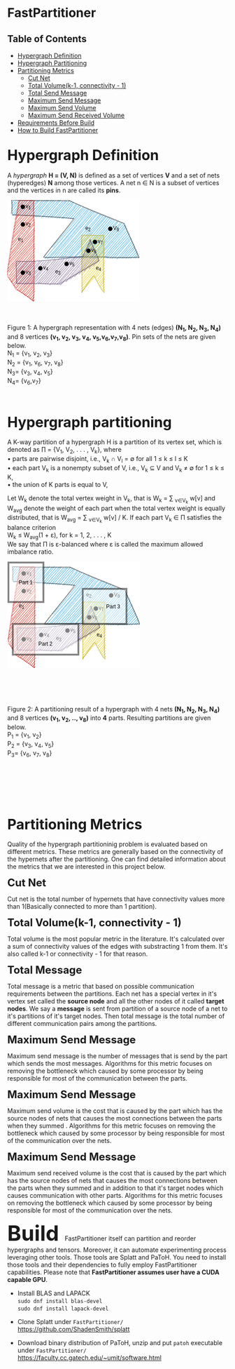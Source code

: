 # FastPartitioner

Table of Contents
----------------
* [Hypergraph Definition](#hypergraph)
* [Hypergraph Partitioning](#partitioning)
* [Partitioning Metrics](#metrics)
   * [Cut Net](#met_cn)
   * [Total Volume(k-1, connectivity - 1)](#met_tv)
   * [Total Send Message](#met_tm)
   * [Maximum Send Message](#met_msm)
   * [Maximum Send Volume](#met_msv)
   * [Maximum Send Received Volume](#met_msrv)
* [Requirements Before Build](#reqs)
* [How to Build FastPartitioner](#build)


<a name="hypergraph"> <font size="6">Hypergraph Definition</font></a>
----------------
A *hypergraph* **H = (V, N)** is defined as a set of vertices **V** and a set of nets
(hyperedges) **N** among those vertices. A net n ∈ N is a subset of vertices and
the vertices in n are called its **pins**.

![Hypergraph](readme_fig/HPGRAPH.png)

<div>
    <p> <br /><br /> Figure 1: A hypergraph representation with 4 nets (edges) 
    <b>(N<sub>1</sub>, 
    N<sub>2</sub>, 
    N<sub>3</sub>, 
    N<sub>4</sub>)</b>
    and 8 vertices 
    <b>(v<sub>1</sub>, v<sub>2</sub>, v<sub>3</sub>, v<sub>4</sub>, v<sub>5</sub>,v<sub>6</sub>,v<sub>7</sub>,v<sub>8</sub>)</b>. 
    Pin sets of the nets are given below.
    <br />
      N<sub>1</sub> = {v<sub>1</sub>, v<sub>2</sub>, v<sub>3</sub>}
      <br/>
      N<sub>2</sub> = {v<sub>1</sub>, v<sub>6</sub>,
      v<sub>7</sub>, v<sub>8</sub>} <br />
      N<sub>3</sub>= {v<sub>3</sub>, v<sub>4</sub>, v<sub>5</sub>}<br />
      N<sub>4</sub>= {v<sub>6</sub>,v<sub>7</sub>}<br />
      <br /><br />
  </p>
</div>

<a name="partitioning"> <font  size="6">Hypergraph partitioning</font></a>
----------------
A K-way partition of a hypergraph H is a partition of its vertex set, which
is denoted as &prod; = {V<sub>1</sub>, V<sub>2</sub>, . . . , V<sub>k</sub>}, where <br />
• parts are pairwise disjoint, i.e., V<sub>k</sub> &cap; V<sub>l</sub> = &empty; for all 1 &le; k &le; l &le; K<br />
• each part V<sub>k</sub> is a nonempty subset of V, i.e., V<sub>k</sub> &sube; V and V<sub>k</sub> &ne; &empty; for 1  &le;  k &le;  K,<br />
• the union of K parts is equal to V, <br />

Let W<sub>k</sub> denote the total vertex weight in V<sub>k</sub>, that is W<sub>k</sub> = &sum; <sub>v&isin;V<sub>k</sub></sub> w[v] and W<sub>avg</sub> denote the weight of each part when the total vertex weight is equally distributed, that is W<sub>avg</sub> = &sum; <sub>v&isin;V<sub>k</sub></sub> w[v] / K. If each part V<sub>k</sub> &isin; Π satisfies the balance criterion  <br />
W<sub>k</sub> &le; W<sub>avg</sub>(1 + ε), for k = 1, 2, . . . , K <br />
We say that Π is ε-balanced where ε is called the maximum allowed imbalance
ratio.


![Hypergraph_partition](readme_fig/HPGRAPH_partitioned.png)
<div>
    <p> <br /><br /><br /><br />Figure 2: A partitioning result of a hypergraph with 4 nets <b>(N<sub>1</sub>, N<sub>2</sub>, N<sub>3</sub>, N<sub>4</sub>)</b>  and 8 vertices <b>(v<sub>1</sub>, v<sub>2</sub>, .., v<sub>8</sub>)</b> into <b>4</b> parts. Resulting partitions are given below.<br />
     P<sub>1</sub> = {v<sub>1</sub>, v<sub>2</sub>}<br />
     P<sub>2</sub> = {v<sub>3</sub>, v<sub>4</sub>, v<sub>5</sub>}<br />
     P<sub>3</sub>= {v<sub>6</sub>, v<sub>7</sub>, v<sub>8</sub>}<br />
     <br />
     <br /><br /><br /><br /> <br />
  </p>
</div>


  </p>
</div>

<a name="metrics"> <font size="6">**Partitioning Metrics** </font></a>
----------------
Quality of the hypergraph partitioninig problem is evaluated based on different metrics. These metrics are generally based on the connectivity of the hypernets after the partitioning. One can find detailed information about the metrics that we are interested in this project below.

<a name="met_cn"> <font size="5">**Cut Net** </font></a>

Cut net is the total number of hypernets that have connectivity values more than 1(Basically connected to more than 1 partition).

<a name="met_tv"> <font size="5">**Total Volume(k-1, connectivity - 1)** </font></a>

Total volume is the most popular metric in the literature. It's calculated over a sum of connectivity values of the edges with substracting 1 from them. It's also called k-1 or connectivity - 1 for that reason.

<a name="met_tm"> <font size="5">**Total Message** </font></a>

Total message is a metric that based on  possible communication requirements between the partitions. Each net has a special vertex in it's vertex set called the <b>source node</b> and all the other nodes of it called <b>target nodes</b>. We say a <b>message</b> is sent from partition of a source node of a net to it's partitions of it's target nodes. Then total message is the total number of different communication pairs among the partitions.

<a name="met_msm"> <font size="5">**Maximum Send Message** </font></a>

Maximum send message is the number of messages that is send by the part which sends the most messages. Algorithms for this metric focuses on removing the bottleneck which caused by some processor by being responsible for most of the communication between the parts.

<a name="met_msv"> <font size="5">**Maximum Send Message** </font></a>

Maximum send volume is the cost that is caused by the part which has the source nodes of nets that causes the most connections between the parts when they summed . Algorithms for this metric focuses on removing the bottleneck which caused by some processor by being responsible for most of the communication over the nets.

<a name="met_msrv"> <font size="5">**Maximum Send Message** </font></a>

Maximum send received volume is the cost that is caused by the part which has the source nodes of nets that causes the most connections between the parts when they summed and in addition to that it's target nodes which causes communication with other parts. Algorithms for this metric focuses on removing the bottleneck which caused by some processor by being responsible for most of the communication over the nets.

<a name="build"> <font size="7">**Build** </font></a>
FastPartitioner itself can partition and reorder hypergraphs and tensors. Moreover, it can automate experimenting process leveraging other tools. Those tools are Splatt and PaToH. You need to install those tools and their dependencies to fully employ FastPartitioner capabilities. Please note that **FastPartitioner assumes user have a CUDA capable GPU**.

- Install BLAS and LAPACK             
`sudo dnf install blas-devel`       
`sudo dnf install lapack-devel`


- Clone Splatt under `FastPartitioner/`     
https://github.com/ShadenSmith/splatt

- Download binary distribution of PaToH, unzip and put `patoh` executable under `FastPartitioner/`
https://faculty.cc.gatech.edu/~umit/software.html       



